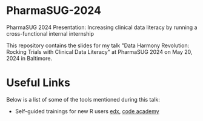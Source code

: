 # PharmaSUG-2024
PharmaSUG 2024 Presentation: Increasing clinical data literacy by running a cross-functional internal internship

This repository contains the slides for my talk "Data Harmony Revolution: Rocking Trials with Clinical Data Literacy" at PharmaSUG 2024 on May 20, 2024 in Baltimore.

# Useful Links
Below is a list of some of the tools mentioned during this talk:

- Self-guided trainings for new R users [edx]([https://pages.github.com/](https://www.edx.org/?utm_source=google&utm_campaign=18736834479&utm_medium=cpc&utm_term=edx&hsa_acc=7245054034&hsa_cam=18736834479&hsa_grp=140243978342&hsa_ad=706728144418&hsa_src=g&hsa_tgt=kwd-89882436&hsa_kw=edx&hsa_mt=e&hsa_net=adwords&hsa_ver=3&gad_source=1&gclid=CjwKCAjwlbu2BhA3EiwA3yXyu96ImjuicAmPLyI5SaQKCALXwW1U5v0DQl3Xexxh9BBocMV_UjSccxoCnkQQAvD_BwE)), [code academy](https://www.codecademy.com/)


